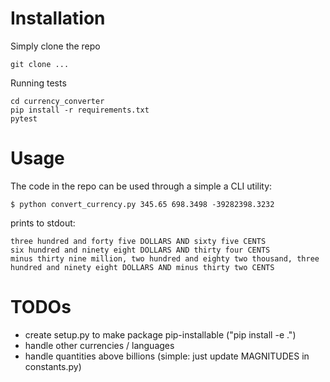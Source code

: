 # Installation

Simply clone the repo
```
git clone ...
```

Running tests
```
cd currency_converter
pip install -r requirements.txt
pytest
```

# Usage

The code in the repo can be used through a simple a CLI utility:
```
$ python convert_currency.py 345.65 698.3498 -39282398.3232
```
prints to stdout: 
```
three hundred and forty five DOLLARS AND sixty five CENTS
six hundred and ninety eight DOLLARS AND thirty four CENTS
minus thirty nine million, two hundred and eighty two thousand, three hundred and ninety eight DOLLARS AND minus thirty two CENTS
```

# TODOs

* create setup.py to make package pip-installable ("pip install -e .")
* handle other currencies / languages
* handle quantities above billions (simple: just update MAGNITUDES in constants.py)
